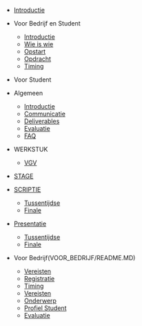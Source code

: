 * [Introductie](README.md)

* Voor Bedrijf en Student
  * [Introductie](VOOR_BEDRIJF_EN_STUDENT/Introductie.md)
  * [Wie is wie](VOOR_BEDRIJF_EN_STUDENT/Wieiswie.md)
  * [Opstart](VOOR_BEDRIJF_EN_STUDENT/opstart.md)
  * [Opdracht](VOOR_BEDRIJF_EN_STUDENT/Opdracht.md)
  * [Timing](VOOR_BEDRIJF_EN_STUDENT/Timing.md)
* Voor Student
 * Algemeen 
   * [Introductie](VOOR_STUDENT/readme.md)
   * [Communicatie](VOOR_STUDENT/communicatie.md)
   * [Deliverables](VOOR_STUDENT/deliverables.md)
   * [Evaluatie](VOOR_STUDENT/evaluatie.md)
   * [FAQ](VOOR_STUDENT/faq.md)
 * WERKSTUK
   * [VGV](VOOR_STUDENT/_WERKSTUK/vgv.md)
 * [STAGE](VOOR_STUDENT/_STAGE/readme.md)
 * [SCRIPTIE](VOOR_STUDENT/_SCRIPTIE/readme.md) 
   * [Tussentijdse](VOOR_STUDENT/_SCRIPTIE/tussentijdse_scriptie.md)
   * [Finale](VOOR_STUDENT/_SCRIPTIE/finale.md)
 
 * [Presentatie](VOOR_STUDENT/_PRESENTATIE/readme.md)
   * [Tussentijdse](VOOR_STUDENT/_PRESENTATIE/tussentijdse_presentatie.md)
   * [Finale](VOOR_STUDENT/_PRESENTATIE/eindpresentatie.md)
* Voor Bedrijf(VOOR_BEDRIJF/README.MD)
  * [Vereisten](VOOR_BEDRIJF/vereisten.md)
  * [Registratie](VOOR_BEDRIJF/aanmelden.md)
  * [Timing](VOOR_BEDRIJF_EN_STUDENT/Timing.md)
  * [Vereisten](VOOR_BEDRIJF/vereisten.md)
  * [Onderwerp](VOOR_BEDRIJF/onderwerp.md)
  * [Profiel Student](VOOR_BEDRIJF/profiel_student.md)
  * [Evaluatie](VOOR_BEDRIJF/evaluatie.md)

